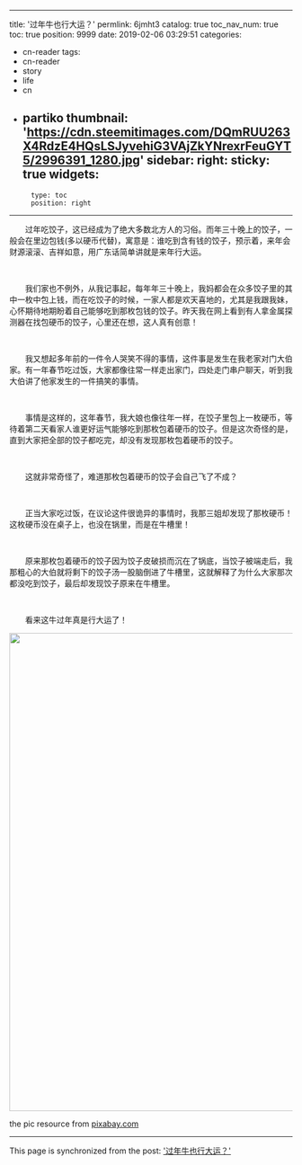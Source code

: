 
---
title: '过年牛也行大运？'
permlink: 6jmht3
catalog: true
toc_nav_num: true
toc: true
position: 9999
date: 2019-02-06 03:29:51
categories:
- cn-reader
tags:
- cn-reader
- story
- life
- cn
- partiko
thumbnail: 'https://cdn.steemitimages.com/DQmRUU263X4RdzE4HQsLSJyvehiG3VAjZkYNrexrFeuGYT5/2996391_1280.jpg'
sidebar:
    right:
        sticky: true
widgets:
    -
        type: toc
        position: right
---


<html>
<p>　　过年吃饺子，这已经成为了绝大多数北方人的习俗。而年三十晚上的饺子，一般会在里边包钱(多以硬币代替)，寓意是：谁吃到含有钱的饺子，预示着，来年会财源滚滚、吉祥如意，用广东话简单讲就是来年行大运。</p>
<p><br></p>
<p>　　我们家也不例外，从我记事起，每年年三十晚上，我妈都会在众多饺子里的其中一枚中包上钱，而在吃饺子的时候，一家人都是欢天喜地的，尤其是我跟我妹，心怀期待地期盼着自己能够吃到那枚包钱的饺子。昨天我在网上看到有人拿金属探测器在找包硬币的饺子，心里还在想，这人真有创意！</p>
<p><br></p>
<p>　　我又想起多年前的一件令人哭笑不得的事情，这件事是发生在我老家对门大伯家。有一年春节吃过饭，大家都像往常一样走出家门，四处走门串户聊天，听到我大伯讲了他家发生的一件搞笑的事情。</p>
<p><br></p>
<p>　　事情是这样的，这年春节，我大娘也像往年一样，在饺子里包上一枚硬币，等待着第二天看家人谁更好运气能够吃到那枚包着硬币的饺子。但是这次奇怪的是，直到大家把全部的饺子都吃完，却没有发现那枚包着硬币的饺子。</p>
<p><br></p>
<p>　　这就非常奇怪了，难道那枚包着硬币的饺子会自己飞了不成？</p>
<p><br></p>
<p>　　正当大家吃过饭，在议论这件很诡异的事情时，我那三姐却发现了那枚硬币！这枚硬币没在桌子上，也没在锅里，而是在牛槽里！</p>
<p><br></p>
<p>　　原来那枚包着硬币的饺子因为饺子皮破损而沉在了锅底，当饺子被端走后，我那粗心的大伯就将剩下的饺子汤一股脑倒进了牛槽里，这就解释了为什么大家那次都没吃到饺子，最后却发现饺子原来在牛槽里。</p>
<p><br></p>
<p>　　看来这牛过年真是行大运了！</p>
<p><img src="https://cdn.steemitimages.com/DQmRUU263X4RdzE4HQsLSJyvehiG3VAjZkYNrexrFeuGYT5/2996391_1280.jpg" width="1280" height="851"/></p>
<p>the pic resource from <a href="https://pixabay.com/zh/%E7%83%98%E7%83%A4-%E9%9D%A2%E5%9B%A2-%E9%9D%A2%E7%B2%89-%E4%BF%84%E5%9B%BD%E9%A5%BA%E5%AD%90-%E4%BF%84%E7%BD%97%E6%96%AF-%E9%A5%BA%E5%AD%90-%E8%87%AA%E5%88%B6-%E7%83%A4-%E9%9D%A2%E5%8C%85%E5%BA%97-2996391/">pixabay.com</a></p>
</html>

- - -

This page is synchronized from the post: ['过年牛也行大运？'](https://steemit.com/@rivalhw/6jmht3)
